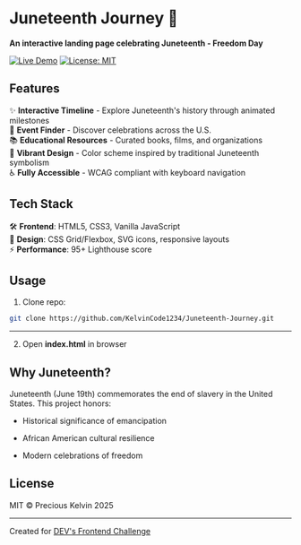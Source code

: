 # Juneteenth Journey 🌅

**An interactive landing page celebrating Juneteenth - Freedom Day**

[![Live Demo](https://img.shields.io/badge/Demo-Live-green?style=for-the-badge)](https://kelvincode1234.github.io/Juneteenth-Journey/)
[![License: MIT](https://img.shields.io/badge/License-MIT-blue.svg?style=for-the-badge)](https://opensource.org/licenses/MIT)

## Features

✨ **Interactive Timeline** - Explore Juneteenth's history through animated milestones  
🎉 **Event Finder** - Discover celebrations across the U.S.  
📚 **Educational Resources** - Curated books, films, and organizations  
🎨 **Vibrant Design** - Color scheme inspired by traditional Juneteenth symbolism  
♿ **Fully Accessible** - WCAG compliant with keyboard navigation  

## Tech Stack

🛠️ **Frontend**: HTML5, CSS3, Vanilla JavaScript  
🌈 **Design**: CSS Grid/Flexbox, SVG icons, responsive layouts  
⚡ **Performance**: 95+ Lighthouse score  

## Usage

1. Clone repo:
```bash
git clone https://github.com/KelvinCode1234/Juneteenth-Journey.git
```

---

2. Open **index.html** in browser

## Why Juneteenth?

Juneteenth (June 19th) commemorates the end of slavery in the United States. This project honors:

- Historical significance of emancipation

- African American cultural resilience

- Modern celebrations of freedom

## License
MIT © Precious Kelvin 2025

---

Created for [DEV's Frontend Challenge](https://dev.to/challenges/frontend-2025-06-04)
